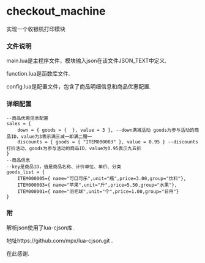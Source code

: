 # checkout_machine
实现一个收银机打印模块

### 文件说明
main.lua是主程序文件，模块输入json在该文件JSON_TEXT中定义.

function.lua是函数库文件.

config.lua是配置文件，包含了商品明细信息和商品优惠配置.
### 详细配置
	--商品优惠信息配置
	sales = {
		down = { goods = {  }, value = 3 }, --down满减活动 goods为参与活动的商品ID，value为3表示满三减一即满二赠一
		discounts = { goods = { "ITEM000003" }, value = 0.95 } --discounts打折活动，goods为参与活动的商品ID，value为0.95表示九五折
	}
	--商品信息
	--key是商品ID，值是商品名称、计价单位、单价、分类
	goods_list = {
		ITEM000005={ name="可口可乐",unit="瓶",price=3.00,group="饮料"},
		ITEM000003={ name="苹果",unit="斤",price=5.50,group="水果"},
		ITEM000001={ name="羽毛球",unit="个",price=1.00,group="日用"}
	}
### 附
解析json使用了lua-cjson库.

  地址https://github.com/mpx/lua-cjson.git .

在此感谢.

